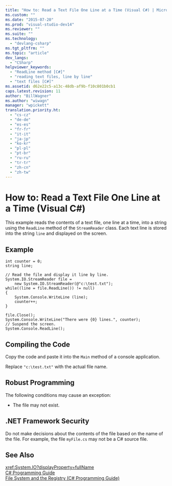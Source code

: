 ```yaml
---
title: "How to: Read a Text File One Line at a Time (Visual C#) | Microsoft Docs"
ms.custom: ""
ms.date: "2015-07-20"
ms.prod: "visual-studio-dev14"
ms.reviewer: ""
ms.suite: ""
ms.technology: 
  - "devlang-csharp"
ms.tgt_pltfrm: ""
ms.topic: "article"
dev_langs: 
  - "CSharp"
helpviewer_keywords: 
  - "ReadLine method [C#]"
  - "reading text files, line by line"
  - "text files [C#]"
ms.assetid: d62e22c5-a13c-48db-af9b-f10c801b0cb1
caps.latest.revision: 11
author: "BillWagner"
ms.author: "wiwagn"
manager: "wpickett"
translation.priority.ht: 
  - "cs-cz"
  - "de-de"
  - "es-es"
  - "fr-fr"
  - "it-it"
  - "ja-jp"
  - "ko-kr"
  - "pl-pl"
  - "pt-br"
  - "ru-ru"
  - "tr-tr"
  - "zh-cn"
  - "zh-tw"
---
```

# How to: Read a Text File One Line at a Time (Visual C#)
This example reads the contents of a text file, one line at a time, into a string using the `ReadLine` method of the `StreamReader` class. Each text line is stored into the string `line` and displayed on the screen.  
  
## Example  
  
```  
int counter = 0;  
string line;  
  
// Read the file and display it line by line.  
System.IO.StreamReader file =   
    new System.IO.StreamReader(@"c:\test.txt");  
while((line = file.ReadLine()) != null)  
{  
    System.Console.WriteLine (line);  
    counter++;  
}  
  
file.Close();  
System.Console.WriteLine("There were {0} lines.", counter);  
// Suspend the screen.  
System.Console.ReadLine();  
```  
  
## Compiling the Code  
 Copy the code and paste it into the `Main` method of a console application.  
  
 Replace `"c:\test.txt"` with the actual file name.  
  
## Robust Programming  
 The following conditions may cause an exception:  
  
-   The file may not exist.  
  
## .NET Framework Security  
 Do not make decisions about the contents of the file based on the name of the file. For example, the file `myFile.cs` may not be a C# source file.  
  
## See Also  
 <xref:System.IO?displayProperty=fullName>   
 [C# Programming Guide](../../../csharp/programming-guide/index.md)   
 [File System and the Registry (C# Programming Guide)](../../../csharp/programming-guide/file-system/file-system-and-the-registry.md)